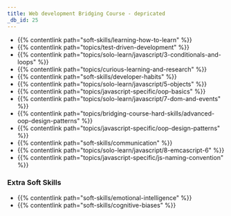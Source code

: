 ```yaml
---
title: Web development Bridging Course - depricated
_db_id: 25
---
```


- {{% contentlink path="soft-skills/learning-how-to-learn" %}}
- {{% contentlink path="topics/test-driven-development" %}}
- {{% contentlink path="topics/solo-learn/javascript/3-conditionals-and-loops" %}}
- {{% contentlink path="topics/curious-learning-and-research" %}}
- {{% contentlink path="soft-skills/developer-habits" %}}
- {{% contentlink path="topics/solo-learn/javascript/5-objects" %}}
- {{% contentlink path="topics/javascript-specific/oop-basics" %}}
- {{% contentlink path="topics/solo-learn/javascript/7-dom-and-events" %}}
- {{% contentlink path="topics/bridging-course-hard-skills/advanced-oop-design-patterns" %}}
- {{% contentlink path="topics/javascript-specific/oop-design-patterns" %}}
- {{% contentlink path="soft-skills/communication" %}}
- {{% contentlink path="topics/solo-learn/javascript/8-emcascript-6" %}}
- {{% contentlink path="topics/javascript-specific/js-naming-convention" %}}

### Extra Soft Skills

- {{% contentlink path="soft-skills/emotional-intelligence" %}}
- {{% contentlink path="soft-skills/cognitive-biases" %}}
